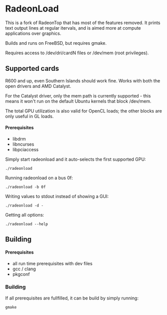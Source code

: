 RadeonLoad
==========

This is a fork of RadeonTop that has most of the features removed. 
It prints text output lines at regular itervals, and is aimed more at compute applications over graphics.

Builds and runs on FreeBSD, but requires gmake.

Requires access to /dev/dri/cardN files or /dev/mem (root privileges).


Supported cards
---------------

R600 and up, even Southern Islands should work fine.
Works with both the open drivers and AMD Catalyst.

For the Catalyst driver, only the mem path is currently supported - this
means it won't run on the default Ubuntu kernels that block /dev/mem.

The total GPU utilization is also valid for OpenCL loads; the other blocks
are only useful in GL loads.

#### Prerequisites

* libdrm
* libncurses
* libpciaccess


Simply start radeonload and it auto-selects the first supported GPU:

    ./radeonload


Running radeonload on a bus 0f:

    ./radeonload -b 0f


Writing values to stdout instead of showing a GUI:

    ./radeonload -d -


Getting all options:

    ./radeonload --help


Building
--------

#### Prerequisites
* all run time prerequisites with dev files
* gcc / clang
* pkgconf

### Building
If all prerequisites are fullfilled, it can be build by simply running:

    gmake

